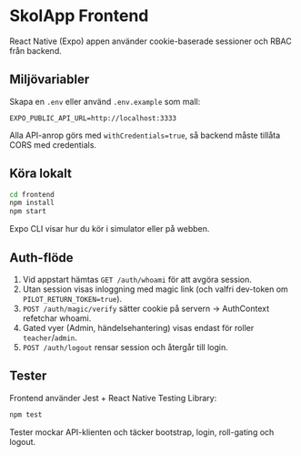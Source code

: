 # SkolApp Frontend

React Native (Expo) appen använder cookie-baserade sessioner och RBAC från backend.

## Miljövariabler

Skapa en `.env` eller använd `.env.example` som mall:

```
EXPO_PUBLIC_API_URL=http://localhost:3333
```

Alla API-anrop görs med `withCredentials=true`, så backend måste tillåta CORS med credentials.

## Köra lokalt

```bash
cd frontend
npm install
npm start
```

Expo CLI visar hur du kör i simulator eller på webben.

## Auth-flöde

1. Vid appstart hämtas `GET /auth/whoami` för att avgöra session.
2. Utan session visas inloggning med magic link (och valfri dev-token om `PILOT_RETURN_TOKEN=true`).
3. `POST /auth/magic/verify` sätter cookie på servern → AuthContext refetchar whoami.
4. Gated vyer (Admin, händelsehantering) visas endast för roller `teacher`/`admin`.
5. `POST /auth/logout` rensar session och återgår till login.

## Tester

Frontend använder Jest + React Native Testing Library:

```bash
npm test
```

Tester mockar API-klienten och täcker bootstrap, login, roll-gating och logout.
